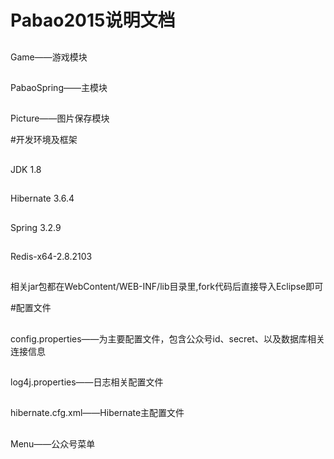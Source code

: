 # Pabao2015说明文档
##
Game——游戏模块
##
PabaoSpring——主模块
##
Picture——图片保存模块

#开发环境及框架
##
JDK 1.8
##
Hibernate 3.6.4
##
Spring 3.2.9
##
Redis-x64-2.8.2103
##
相关jar包都在WebContent/WEB-INF/lib目录里,fork代码后直接导入Eclipse即可

#配置文件
##
config.properties——为主要配置文件，包含公众号id、secret、以及数据库相关连接信息
##
log4j.properties——日志相关配置文件
##
hibernate.cfg.xml——Hibernate主配置文件
##
Menu——公众号菜单


